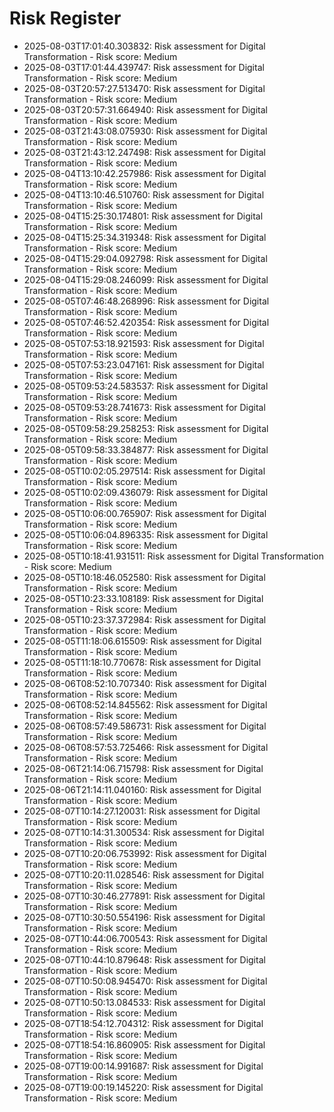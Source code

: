 # Risk Register

- 2025-08-03T17:01:40.303832: Risk assessment for Digital Transformation - Risk score: Medium
- 2025-08-03T17:01:44.439747: Risk assessment for Digital Transformation - Risk score: Medium
- 2025-08-03T20:57:27.513470: Risk assessment for Digital Transformation - Risk score: Medium
- 2025-08-03T20:57:31.664940: Risk assessment for Digital Transformation - Risk score: Medium
- 2025-08-03T21:43:08.075930: Risk assessment for Digital Transformation - Risk score: Medium
- 2025-08-03T21:43:12.247498: Risk assessment for Digital Transformation - Risk score: Medium
- 2025-08-04T13:10:42.257986: Risk assessment for Digital Transformation - Risk score: Medium
- 2025-08-04T13:10:46.510760: Risk assessment for Digital Transformation - Risk score: Medium
- 2025-08-04T15:25:30.174801: Risk assessment for Digital Transformation - Risk score: Medium
- 2025-08-04T15:25:34.319348: Risk assessment for Digital Transformation - Risk score: Medium
- 2025-08-04T15:29:04.092798: Risk assessment for Digital Transformation - Risk score: Medium
- 2025-08-04T15:29:08.246099: Risk assessment for Digital Transformation - Risk score: Medium
- 2025-08-05T07:46:48.268996: Risk assessment for Digital Transformation - Risk score: Medium
- 2025-08-05T07:46:52.420354: Risk assessment for Digital Transformation - Risk score: Medium
- 2025-08-05T07:53:18.921593: Risk assessment for Digital Transformation - Risk score: Medium
- 2025-08-05T07:53:23.047161: Risk assessment for Digital Transformation - Risk score: Medium
- 2025-08-05T09:53:24.583537: Risk assessment for Digital Transformation - Risk score: Medium
- 2025-08-05T09:53:28.741673: Risk assessment for Digital Transformation - Risk score: Medium
- 2025-08-05T09:58:29.258253: Risk assessment for Digital Transformation - Risk score: Medium
- 2025-08-05T09:58:33.384877: Risk assessment for Digital Transformation - Risk score: Medium
- 2025-08-05T10:02:05.297514: Risk assessment for Digital Transformation - Risk score: Medium
- 2025-08-05T10:02:09.436079: Risk assessment for Digital Transformation - Risk score: Medium
- 2025-08-05T10:06:00.765907: Risk assessment for Digital Transformation - Risk score: Medium
- 2025-08-05T10:06:04.896335: Risk assessment for Digital Transformation - Risk score: Medium
- 2025-08-05T10:18:41.931511: Risk assessment for Digital Transformation - Risk score: Medium
- 2025-08-05T10:18:46.052580: Risk assessment for Digital Transformation - Risk score: Medium
- 2025-08-05T10:23:33.108189: Risk assessment for Digital Transformation - Risk score: Medium
- 2025-08-05T10:23:37.372984: Risk assessment for Digital Transformation - Risk score: Medium
- 2025-08-05T11:18:06.615509: Risk assessment for Digital Transformation - Risk score: Medium
- 2025-08-05T11:18:10.770678: Risk assessment for Digital Transformation - Risk score: Medium
- 2025-08-06T08:52:10.707340: Risk assessment for Digital Transformation - Risk score: Medium
- 2025-08-06T08:52:14.845562: Risk assessment for Digital Transformation - Risk score: Medium
- 2025-08-06T08:57:49.586731: Risk assessment for Digital Transformation - Risk score: Medium
- 2025-08-06T08:57:53.725466: Risk assessment for Digital Transformation - Risk score: Medium
- 2025-08-06T21:14:06.715798: Risk assessment for Digital Transformation - Risk score: Medium
- 2025-08-06T21:14:11.040160: Risk assessment for Digital Transformation - Risk score: Medium
- 2025-08-07T10:14:27.120031: Risk assessment for Digital Transformation - Risk score: Medium
- 2025-08-07T10:14:31.300534: Risk assessment for Digital Transformation - Risk score: Medium
- 2025-08-07T10:20:06.753992: Risk assessment for Digital Transformation - Risk score: Medium
- 2025-08-07T10:20:11.028546: Risk assessment for Digital Transformation - Risk score: Medium
- 2025-08-07T10:30:46.277891: Risk assessment for Digital Transformation - Risk score: Medium
- 2025-08-07T10:30:50.554196: Risk assessment for Digital Transformation - Risk score: Medium
- 2025-08-07T10:44:06.700543: Risk assessment for Digital Transformation - Risk score: Medium
- 2025-08-07T10:44:10.879648: Risk assessment for Digital Transformation - Risk score: Medium
- 2025-08-07T10:50:08.945470: Risk assessment for Digital Transformation - Risk score: Medium
- 2025-08-07T10:50:13.084533: Risk assessment for Digital Transformation - Risk score: Medium
- 2025-08-07T18:54:12.704312: Risk assessment for Digital Transformation - Risk score: Medium
- 2025-08-07T18:54:16.860905: Risk assessment for Digital Transformation - Risk score: Medium
- 2025-08-07T19:00:14.991687: Risk assessment for Digital Transformation - Risk score: Medium
- 2025-08-07T19:00:19.145220: Risk assessment for Digital Transformation - Risk score: Medium
